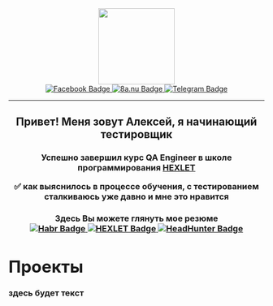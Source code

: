<div id="header" align="center">
  <img src="https://media.giphy.com/media/j0HjChGV0J44KrrlGv/giphy.gif" width="150"/>
</div>
<div id="badges" align="center">
  <a href=https://www.facebook.com/profile.php?id=100003375986979>
    <img src="https://img.shields.io/badge/facebook-blue?logo=facebook&logoColor=white" alt="Facebook Badge"/>
  </a>
  <a href=https://www.8a.nu/user/alexey-shvidunov>
    <img src="https://img.shields.io/badge/8a.nu-red" alt="8a.nu Badge"/>
  </a>
   <a href=https://t.me/ash1291tt>
    <img src="https://img.shields.io/badge/telegram-blue?logo=telegram&logoColor=white" alt="Telegram Badge"/>
  </a>
</div>

___

<h2 align="center"> Привет! Меня зовут Алексей, я начинающий тестировщик </a>
<h3 align="center">Успешно завершил курс QA Engineer в школе программирования <a href="https://ru.hexlet.io/" target="_blank">HEXLET</a>

:white_check_mark: как выяснилось в процессе обучения, с тестированием сталкиваюсь уже давно и мне это нравится

<h3 align="center">Здесь Вы можете глянуть мое резюме </a>
<div id="badges" align="center">
  <a href=https://career.habr.com/ash_800>
    <img src="https://img.shields.io/badge/habr-blue?logo=habr&logoColor=white" alt="Habr Badge"/>
  </a>
  <a href=https://cv.hexlet.io/ru/resumes/2293>
    <img src="https://img.shields.io/badge/HEXLET-blue" alt="HEXLET Badge"/>
  </a>
  <a href=https://rostov.hh.ru/resume/da475ca5ff0609c57b0039ed1f383966774c52>
    <img src="https://img.shields.io/badge/HeadHunter-blue" alt="HeadHunter Badge"/>
  </a>
</div>


<div class="text" align="left" width="20">
<h1>Проекты</h1>
<p>здесь будет текст</p>
</div>
 



